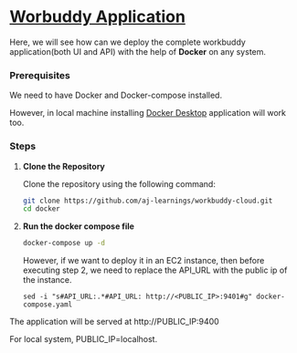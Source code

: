 # [Worbuddy Application](https://www.youtube.com/watch?v=0F-E_kD6Spw)

Here, we will see how can we deploy the complete workbuddy application(both UI and API) with the help of **Docker** on any system.

### Prerequisites

We need to have Docker and Docker-compose installed.

However, in local machine installing [Docker Desktop](https://www.docker.com/products/docker-desktop/) application will work too.

### Steps
1. **Clone the Repository**

   Clone the repository using the following command:

   ```bash
   git clone https://github.com/aj-learnings/workbuddy-cloud.git
   cd docker
   ```
2. **Run the docker compose file**

    ```bash
   docker-compose up -d
   ```
    However, if we want to deploy it in an EC2 instance, then before executing step 2, we need to replace the API_URL with the public ip of the instance.
    
    ```
    sed -i "s#API_URL:.*#API_URL: http://<PUBLIC_IP>:9401#g" docker-compose.yaml
   ```

The application will be served at http://PUBLIC_IP:9400

For local system, PUBLIC_IP=localhost.